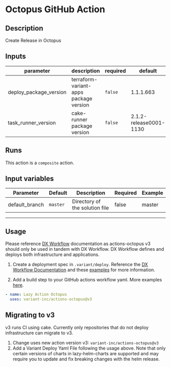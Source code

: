 # Octopus GitHub Action

<!-- action-docs-description -->
## Description

Create Release in Octopus
<!-- action-docs-description -->

<!-- markdownlint-disable line-length -->
<!-- action-docs-inputs -->
## Inputs

| parameter | description | required | default |
| --- | --- | --- | --- |
| deploy_package_version | terraform-variant-apps package version | `false` | 1.1.1.663 |
| task_runner_version | cake-runner package version | `false` | 2.1.2-release0001-1130 |
<!-- action-docs-inputs -->
<!-- markdownlint-enable line-length -->

<!-- action-docs-outputs -->

<!-- action-docs-outputs -->

<!-- action-docs-runs -->
## Runs

This action is a `composite` action.
<!-- action-docs-runs -->

## Input variables

| Parameter     | Default  | Description                   | Required| Example|
| --------------| ---------| ------------------------------| --------| -------|
| default_branch| `master` | Directory of the solution file| false   | master |
___

## Usage

Please reference
[DX Workflow](https://backstage.apps.ops-drivevariant.com/docs/default/Component/dx-docs)
documentation as actions-octopus v3 should only be used in tandem with DX Workflow.
DX Workflow defines and deploys both infrastructure and applications.

1. Create a deployment spec in `.variant/deploy`. Reference the
   [DX Workflow Documentation](https://backstage.apps.ops-drivevariant.com/docs/default/Component/dx-docs/Getting-Started/Tutorials/)
   and these [examples](https://backstage.apps.ops-drivevariant.com/docs/default/Component/dx-docs/dx-requirements/#more-examples)
   for more information.

2. Add a build step to your GitHub actions workflow yaml. More examples
   [here](https://backstage.apps.ops-drivevariant.com/docs/default/Component/dx-docs/Getting-Started/Github/Github-Actions/#examples-of-github-actions-that-the-dx-workflow-supports).

```yaml
- name: Lazy Action Octopus
  uses: variant-inc/actions-octopus@v3
```

## Migrating to v3

v3 runs CI using cake. Currently only repositories that do not deploy
infrastructure can migrate to v3.

1. Change uses new action version v3: `variant-inc/actions-octopus@v3`
2. Add a Variant Deploy Yaml File following the usage above.
   Note that only certain versions of charts in lazy-helm-charts are supported
   and may require you to update and fix breaking changes with
   the helm release.
